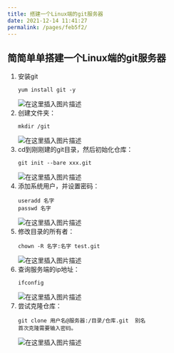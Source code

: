 ```yaml
---
title: 搭建一个Linux端的git服务器
date: 2021-12-14 11:41:27
permalink: /pages/feb5f2/
---
```

## 简简单单搭建一个Linux端的git服务器

 1. 安装git
    ```shell
    yum install git -y
    ```
    ![在这里插入图片描述](https://img-blog.csdnimg.cn/20200921144940644.png?x-oss-process=image/watermark,type_ZmFuZ3poZW5naGVpdGk,shadow_10,text_aHR0cHM6Ly9ibG9nLmNzZG4ubmV0L0tPT0swMDc=,size_16,color_FFFFFF,t_70#pic_left)
 2. 创建文件夹：
    ````shell
    mkdir /git
    ````
    ![在这里插入图片描述](https://img-blog.csdnimg.cn/20200921145128142.png#pic_left)
 3. cd到刚刚建的git目录，然后初始化仓库：
    ```shell
    git init --bare xxx.git
    ```
    ![在这里插入图片描述](https://img-blog.csdnimg.cn/20200921145355925.png#pic_left)
 4. 添加系统用户，并设置密码：
    ```shell
    useradd 名字
    passwd 名字
    ```
    ![在这里插入图片描述](https://img-blog.csdnimg.cn/20200921151658473.png#pic_left)
 5. 修改目录的所有者：
    ```shell
    chown -R 名字:名字 test.git
    ```
    ![在这里插入图片描述](https://img-blog.csdnimg.cn/20200921150220552.png#pic_left)
 6. 查询服务端的ip地址：
    ```shell
    ifconfig
    ```
     ![在这里插入图片描述](https://img-blog.csdnimg.cn/20200921152728988.png#pic_left)
 7. 尝试克隆仓库：
    ```shell
    git clone 用户名@服务器:/目录/仓库.git  别名 
    首次克隆需要输入密码。
    ```
    ![在这里插入图片描述](https://img-blog.csdnimg.cn/2020092115041711.png?x-oss-process=image/watermark,type_ZmFuZ3poZW5naGVpdGk,shadow_10,text_aHR0cHM6Ly9ibG9nLmNzZG4ubmV0L0tPT0swMDc=,size_16,color_FFFFFF,t_70#pic_left)

